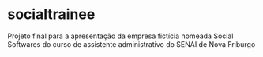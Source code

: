 # socialtrainee
Projeto final para a apresentação da empresa fictícia nomeada Social Softwares do curso de assistente administrativo do SENAI de Nova Friburgo
